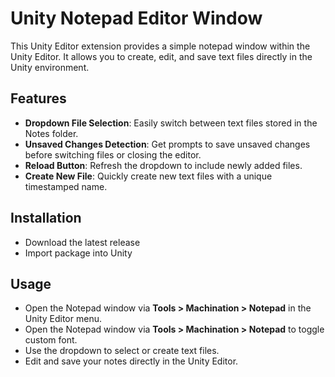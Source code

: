 # Unity Notepad Editor Window

This Unity Editor extension provides a simple notepad window within the Unity Editor. It allows you to create, edit, and save text files directly in the Unity environment.

## Features
- **Dropdown File Selection**: Easily switch between text files stored in the Notes folder.
- **Unsaved Changes Detection**: Get prompts to save unsaved changes before switching files or closing the editor.
- **Reload Button**: Refresh the dropdown to include newly added files.
- **Create New File**: Quickly create new text files with a unique timestamped name.

## Installation
- Download the latest release
- Import package into Unity

## Usage
- Open the Notepad window via **Tools > Machination > Notepad** in the Unity Editor menu.
- Open the Notepad window via **Tools > Machination > Notepad** to toggle custom font.
- Use the dropdown to select or create text files.
- Edit and save your notes directly in the Unity Editor.
